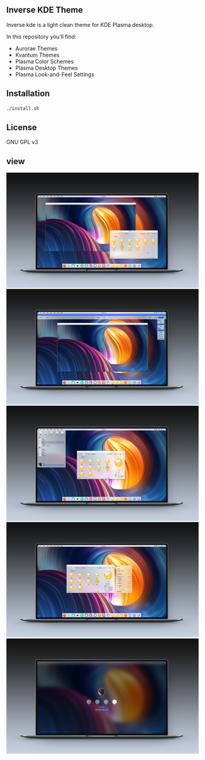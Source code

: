 ## Inverse KDE Theme

Inverse kde is a light clean theme for KDE Plasma desktop.

In this repository you'll find:

- Aurorae Themes
- Kvantum Themes
- Plasma Color Schemes
- Plasma Desktop Themes
- Plasma Look-and-Feel Settings

## Installation

```sh
./install.sh
```

## License

GNU GPL v3

## view
![view](View-1.jpg?raw=true)
![view](View-2.jpg?raw=true)
![view](View-3.jpg?raw=true)
![view](View-4.jpg?raw=true)
![view](View-5.jpg?raw=true)



